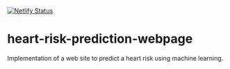 [![Netlify Status](https://api.netlify.com/api/v1/badges/aa89dcaa-13e8-4c3c-8d4e-547dc975b630/deploy-status)](https://app.netlify.com/sites/heart-risk/deploys)

# heart-risk-prediction-webpage

Implementation of a web site to predict a heart risk using machine learning.
